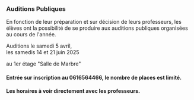 ### Auditions Publiques

En fonction de leur préparation et sur décision de leurs professeurs, les élèves ont la possibilité de se produire aux auditions publiques organisées au cours de l'année.

<p class="high-importance">
Auditions le samedi 5 avril,
<br>
les samedis 14 et 21 juin 2025
</p>

au 1er étage "Salle de Marbre"  

#### Entrée  sur inscription au 0616564466, le nombre de places est limité.  

#### Les horaires à voir directement avec les professeurs.

